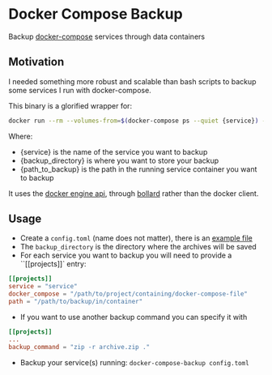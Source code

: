 Docker Compose Backup
===

Backup [docker-compose](https://github.com/docker/compose) services through data containers

Motivation
---

I needed something more robust and scalable than bash scripts to backup some services I run with docker-compose.

This binary is a glorified wrapper for:

``` bash
docker run --rm --volumes-from=$(docker-compose ps --quiet {service}) --volume {backup_directory}:/backup ubuntu bash -c "cd {path_to_backup} && tar cvf /backup/{service}_$(date +%F).tar ."
```

Where:
- {service} is the name of the service you want to backup
- {backup_directory} is where you want to store your backup
- {path_to_backup} is the path in the running service container you want to backup

It uses the [docker engine api](https://docs.docker.com/engine/api/), through [bollard](https://github.com/fussybeaver/bollard) rather than the docker client.

Usage
---

- Create a `config.toml` (name does not matter), there is an [example file](examples/config.toml)
- The `backup_directory` is the directory where the archives will be saved
- For each service you want to backup you will need to provide a ``[[projects]]` entry:
```toml
[[projects]]
service = "service"
docker_compose = "/path/to/project/containing/docker-compose-file"
path = "/path/to/backup/in/container"
```
- If you want to use another backup command you can specify it with
```toml
[[projects]]
...
backup_command = "zip -r archive.zip ."
```
- Backup your service(s) running: `docker-compose-backup config.toml`